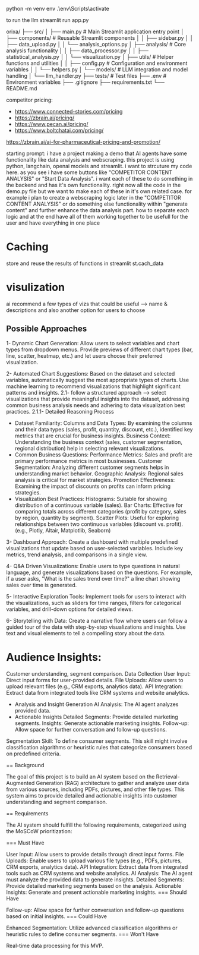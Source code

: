 python -m venv env
.\env\Scripts\activate


to run the llm
streamlit run app.py

orixa/
├── src/
│   ├── main.py              # Main Streamlit application entry point
│   ├── components/          # Reusable Streamlit components
│   │   ├── sidebar.py
│   │   ├── data_upload.py
│   │   └── analysis_options.py
│   ├── analysis/           # Core analysis functionality
│   │   ├── data_processor.py
│   │   ├── statistical_analysis.py
│   │   └── visualization.py
│   ├── utils/             # Helper functions and utilities
│   │   ├── config.py      # Configuration and environment variables
│   │   └── helpers.py
│   └── models/            # LLM integration and model handling
│       └── llm_handler.py
├── tests/                 # Test files
├── .env                   # Environment variables
├── .gitignore
├── requirements.txt
└── README.md








competitor pricing:
- https://www.connected-stories.com/pricing
- https://zbrain.ai/pricing/
- https://www.pecan.ai/pricing/
- https://www.boltchatai.com/pricing/

https://zbrain.ai/ai-for-pharmaceutical-pricing-and-promotion/

starting prompt: 
i have a project making a demo that AI agents have some functionality like data analysis and webscraping. this project is using python, langchain, openai models and streamlit.
i want to strcuture my code here. as you see i have some buttons like "COMPETITOR CONTENT ANALYSIS" or "Start Data Analysis". i want each of these to do something in the backend and has it's own functionality. right now all the code in the demo.py file but we want to make each of these in it's own related case. for example i plan to create a webscraping logic later in the "COMPETITOR CONTENT ANALYSIS" or do something else functionality within "generate content" and further enhance the data analysis part. how to separate each logic and at the end have all of them working together to be usefull for the user and have everything in one place

# Caching
store and reuse the results of functions in streamlit st.cach_data

# visulization

ai recommend a few types of vizs that could be useful --> name & descriptions and also another option for users to choose

## Possible Approaches

1- Dynamic Chart Generation:
Allow users to select variables and chart types from dropdown menus.
Provide previews of different chart types (bar, line, scatter, heatmap, etc.) and let users choose their preferred visualization.

2- Automated Chart Suggestions:
Based on the dataset and selected variables, automatically suggest the most appropriate types of charts.
Use machine learning to recommend visualizations that highlight significant patterns and insights.
2.1- follow a structured approach --> select visualizations that provide meaningful insights into the dataset, addressing common business analysis needs and adhering to data visualization best practices.
2.1.1- Detailed Reasoning Process
- Dataset Familiarity:
Columns and Data Types: By examining the columns and their data types (sales, profit, quantity, discount, etc.), identified key metrics that are crucial for business insights.
Business Context: Understanding the business context (sales, customer segmentation, regional distribution) help in selecting relevant visualizations.
- Common Business Questions:
Performance Metrics: Sales and profit are primary performance metrics in most businesses.
Customer Segmentation: Analyzing different customer segments helps in understanding market behavior.
Geographic Analysis: Regional sales analysis is critical for market strategies.
Promotion Effectiveness: Examining the impact of discounts on profits can inform pricing strategies.
- Visualization Best Practices:
Histograms: Suitable for showing distribution of a continuous variable (sales).
Bar Charts: Effective for comparing totals across different categories (profit by category, sales by region, quantity by segment).
Scatter Plots: Useful for exploring relationships between two continuous variables (discount vs. profit).  (e.g., Plotly, Altair, Matplotlib, Seaborn)

3- Dashboard Approach:
Create a dashboard with multiple predefined visualizations that update based on user-selected variables.
Include key metrics, trend analysis, and comparisons in a single view.

4- Q&A Driven Visualizations:
Enable users to type questions in natural language, and generate visualizations based on the questions.
For example, if a user asks, "What is the sales trend over time?" a line chart showing sales over time is generated.

5- Interactive Exploration Tools:
Implement tools for users to interact with the visualizations, such as sliders for time ranges, filters for categorical variables, and drill-down options for detailed views.

6- Storytelling with Data:
Create a narrative flow where users can follow a guided tour of the data with step-by-step visualizations and insights.
Use text and visual elements to tell a compelling story about the data.



# Audience Insights: 
Customer understanding, segment comparison.
Data Collection
User Input: Direct input forms for user-provided details.
File Uploads: Allow users to upload relevant files (e.g., CRM exports, analytics data).
API Integration: Extract data from integrated tools like CRM systems and website analytics.
- Analysis and Insight Generation
AI Analysis: The AI agent analyzes provided data.
- Actionable Insights
Detailed Segments: Provide detailed marketing segments.
Insights: Generate actionable marketing insights.
Follow-up: Allow space for further conversation and follow-up questions.

Segmentation Skill: To define consumer segments. This skill might involve classification algorithms or heuristic rules that categorize consumers based on predefined criteria.

== Background

The goal of this project is to build an AI system based on the Retrieval-Augmented Generation (RAG) architecture to gather and analyze user data from various sources, including PDFs, pictures, and other file types. This system aims to provide detailed and actionable insights into customer understanding and segment comparison.

== Requirements

The AI system should fulfill the following requirements, categorized using the MoSCoW prioritization:

=== Must Have

User Input: Allow users to provide details through direct input forms.
File Uploads: Enable users to upload various file types (e.g., PDFs, pictures, CRM exports, analytics data).
API Integration: Extract data from integrated tools such as CRM systems and website analytics.
AI Analysis: The AI agent must analyze the provided data to generate insights.
Detailed Segments: Provide detailed marketing segments based on the analysis.
Actionable Insights: Generate and present actionable marketing insights.
=== Should Have

Follow-up: Allow space for further conversation and follow-up questions based on initial insights.
=== Could Have

Enhanced Segmentation: Utilize advanced classification algorithms or heuristic rules to define consumer segments.
=== Won't Have

Real-time data processing for this MVP.